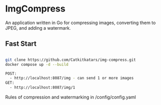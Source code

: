 # ImgCompress
An application written in Go for compressing images, converting them to JPEG, and adding a watermark.

## Fast Start

```bash

git clone https://github.com/Catkitkatars/img-compress.git
docker compose up -d --build

POST:
  - http://localhost:8087/img - can send 1 or more images
GET:
  - http://localhost:8087/img/1
```
Rules of compression and watermarking in /config/config.yaml
